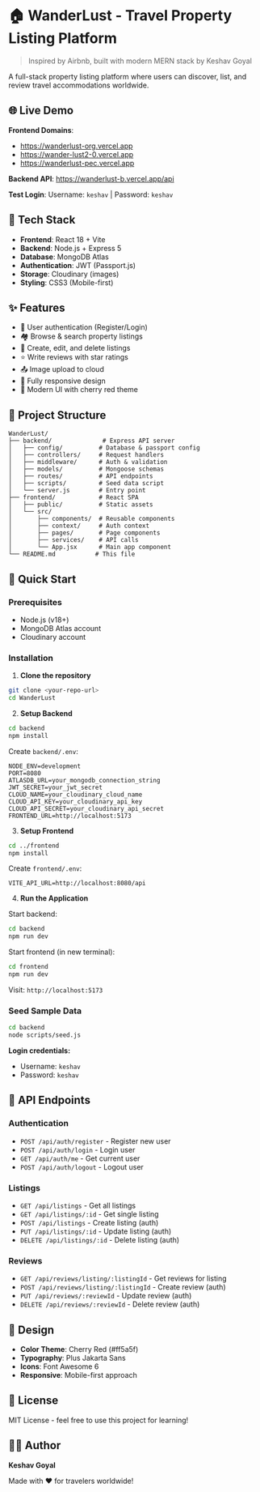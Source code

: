 # 🏠 WanderLust - Travel Property Listing Platform

> Inspired by Airbnb, built with modern MERN stack by Keshav Goyal

A full-stack property listing platform where users can discover, list, and review travel accommodations worldwide.

## 🌐 Live Demo

**Frontend Domains**:
- https://wanderlust-org.vercel.app
- https://wander-lust2-0.vercel.app
- https://wanderlust-pec.vercel.app

**Backend API**: https://wanderlust-b.vercel.app/api

**Test Login**: Username: `keshav` | Password: `keshav`

## 🚀 Tech Stack

- **Frontend**: React 18 + Vite
- **Backend**: Node.js + Express 5
- **Database**: MongoDB Atlas
- **Authentication**: JWT (Passport.js)
- **Storage**: Cloudinary (images)
- **Styling**: CSS3 (Mobile-first)

## ✨ Features

- 🔐 User authentication (Register/Login)
- 🏘️ Browse & search property listings
- 📝 Create, edit, and delete listings
- ⭐ Write reviews with star ratings
- 📤 Image upload to cloud
- 📱 Fully responsive design
- 🎨 Modern UI with cherry red theme

## 📁 Project Structure

```
WanderLust/
├── backend/              # Express API server
│   ├── config/          # Database & passport config
│   ├── controllers/     # Request handlers
│   ├── middleware/      # Auth & validation
│   ├── models/          # Mongoose schemas
│   ├── routes/          # API endpoints
│   ├── scripts/         # Seed data script
│   └── server.js        # Entry point
├── frontend/            # React SPA
│   ├── public/          # Static assets
│   └── src/
│       ├── components/  # Reusable components
│       ├── context/     # Auth context
│       ├── pages/       # Page components
│       ├── services/    # API calls
│       └── App.jsx      # Main app component
└── README.md           # This file
```

## 🚀 Quick Start

### Prerequisites
- Node.js (v18+)
- MongoDB Atlas account
- Cloudinary account

### Installation

1. **Clone the repository**
```bash
git clone <your-repo-url>
cd WanderLust
```

2. **Setup Backend**
```bash
cd backend
npm install
```

Create `backend/.env`:
```env
NODE_ENV=development
PORT=8080
ATLASDB_URL=your_mongodb_connection_string
JWT_SECRET=your_jwt_secret
CLOUD_NAME=your_cloudinary_cloud_name
CLOUD_API_KEY=your_cloudinary_api_key
CLOUD_API_SECRET=your_cloudinary_api_secret
FRONTEND_URL=http://localhost:5173
```

3. **Setup Frontend**
```bash
cd ../frontend
npm install
```

Create `frontend/.env`:
```env
VITE_API_URL=http://localhost:8080/api
```

4. **Run the Application**

Start backend:
```bash
cd backend
npm run dev
```

Start frontend (in new terminal):
```bash
cd frontend
npm run dev
```

Visit: `http://localhost:5173`

### Seed Sample Data

```bash
cd backend
node scripts/seed.js
```

**Login credentials:**
- Username: `keshav`
- Password: `keshav`

## 📡 API Endpoints

### Authentication
- `POST /api/auth/register` - Register new user
- `POST /api/auth/login` - Login user
- `GET /api/auth/me` - Get current user
- `POST /api/auth/logout` - Logout user

### Listings
- `GET /api/listings` - Get all listings
- `GET /api/listings/:id` - Get single listing
- `POST /api/listings` - Create listing (auth)
- `PUT /api/listings/:id` - Update listing (auth)
- `DELETE /api/listings/:id` - Delete listing (auth)

### Reviews
- `GET /api/reviews/listing/:listingId` - Get reviews for listing
- `POST /api/reviews/listing/:listingId` - Create review (auth)
- `PUT /api/reviews/:reviewId` - Update review (auth)
- `DELETE /api/reviews/:reviewId` - Delete review (auth)

## 🎨 Design

- **Color Theme**: Cherry Red (#ff5a5f)
- **Typography**: Plus Jakarta Sans
- **Icons**: Font Awesome 6
- **Responsive**: Mobile-first approach

## 📝 License

MIT License - feel free to use this project for learning!

## 👨‍💻 Author

**Keshav Goyal**

Made with ❤️ for travelers worldwide!
